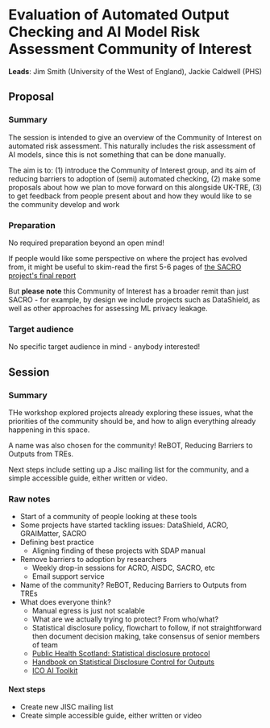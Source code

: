 # Evaluation of Automated Output Checking and AI Model Risk Assessment Community of Interest

**Leads**: Jim Smith (University of the West of England), Jackie Caldwell (PHS)

## Proposal

### Summary

The session is intended to give an overview of the Community of Interest on automated risk assessment.
This naturally includes the risk assessment of AI models, since this is not something that can be done manually.

The aim is to:
(1) introduce the Community of Interest group, and its aim of reducing barriers to adoption of (semi) automated checking,
(2) make some proposals about how we plan to move forward on this alongside UK-TRE,
(3) to get feedback from people present about and how they would like to se the community develop and work

### Preparation

No required preparation beyond an open mind!

If people would like some perspective on where the project has evolved from, it might be useful to skim-read the first 5-6 pages of [the SACRO project's final report](https://zenodo.org/records/10055365)

But **please note** this Community of Interest has a broader remit than just SACRO - for example, by design we include projects such as DataShield, as well as other approaches for assessing ML privacy leakage.

### Target audience

No specific target audience in mind - anybody interested!

## Session

### Summary

THe workshop explored projects already exploring these issues, what the priorities of the community should be, and how to align everything already happening in this space.

A name was also chosen for the community!
ReBOT, Reducing Barriers to Outputs from TREs.

Next steps include setting up a Jisc mailing list for the community, and a simple accessible guide, either written or video.

### Raw notes

- Start of a community of people looking at these tools
- Some projects have started tackling issues: DataShield, ACRO, GRAIMatter, SACRO
- Defining best practice
  - Aligning finding of these projects with SDAP manual
- Remove barriers to adoption by researchers
  - Weekly drop-in sessions for ACRO, AISDC, SACRO, etc
  - Email support service
- Name of the community? ReBOT, Reducing Barriers to Outputs from TREs
- What does everyone think?
  - Manual egress is just not scalable
  - What are we actually trying to protect? From who/what?
  - Statistical disclosure policy, flowchart to follow, if not straightforward then document decision making, take consensus of senior members of team
  - [Public Health Scotland: Statistical disclosure protocol](https://publichealthscotland.scot/publications/public-health-scotland-statistical-disclosure-protocol/public-health-scotland-statistical-disclosure-protocol-version-21/)
  - [Handbook on Statistical Disclosure Control for Outputs](https://ukdataservice.ac.uk/app/uploads/thf_datareport_aw_web.pdf)
  - [ICO AI Toolkit](https://ico.org.uk/for-organisations/uk-gdpr-guidance-and-resources/artificial-intelligence/guidance-on-ai-and-data-protection/how-do-we-ensure-lawfulness-in-ai/)

#### Next steps

- Create new JISC mailing list
- Create simple accessible guide, either written or video
